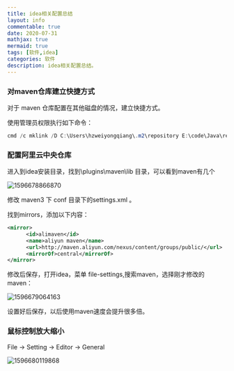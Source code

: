 ```yaml
---
title: idea相关配置总结
layout: info
commentable: true
date: 2020-07-31
mathjax: true
mermaid: true
tags: [软件,idea]
categories: 软件
description: idea相关配置总结。
---
```


### 对maven仓库建立快捷方式

对于 maven 仓库配置在其他磁盘的情况，建立快捷方式。

使用管理员权限执行如下命令：

```powershell
cmd /c mklink /D C:\Users\hzweiyongqiang\.m2\repository E:\code\Java\repository
```

### 配置阿里云中央仓库

进入到idea安装目录，找到\plugins\maven\lib 目录，可以看到maven有几个

![1596678866870](/images/2020/08/1596678866870.png)

修改 maven3 下 conf 目录下的settings.xml 。

找到mirrors，添加以下内容：

```xml
<mirror>  
      <id>alimaven</id>  
      <name>aliyun maven</name>  
      <url>http://maven.aliyun.com/nexus/content/groups/public/</url>  
      <mirrorOf>central</mirrorOf>          
</mirror>
```

修改后保存，打开idea，菜单 file-settings,搜索maven，选择刚才修改的maven：

![1596679064163](/images/2020/08/1596679064163.png)

设置好后保存，以后使用maven速度会提升很多倍。

### 鼠标控制放大缩小

File -> Setting -> Editor -> General

![1596680119868](/images/2020/08/1596680119868.png)